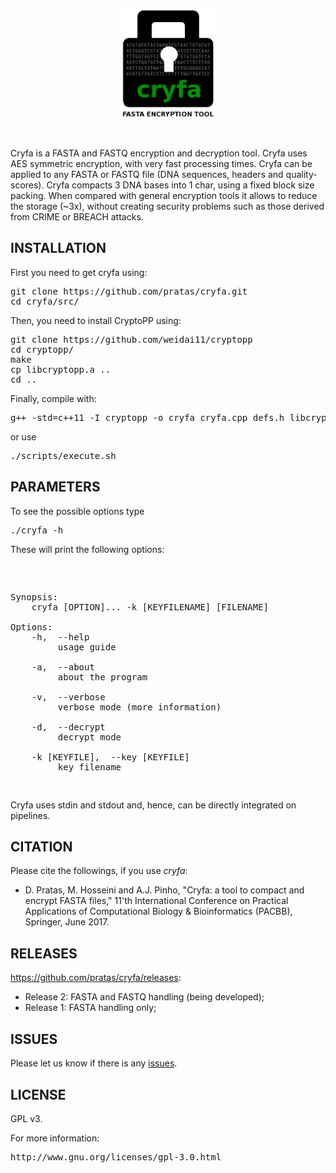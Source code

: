 <p align="center"><img src="imgs/logo.png" 
alt="Cryfa" width="150" border="0" /></p>
<br>
<p>
Cryfa is a FASTA and FASTQ encryption and decryption tool.
Cryfa uses AES symmetric encryption, with very fast processing times. 
Cryfa can be applied to any FASTA or FASTQ file (DNA sequences, headers and quality-scores).
Cryfa compacts 3 DNA bases into 1 char, using a fixed block size packing. When compared with general encryption tools it allows to reduce the storage (~3x), without creating security problems such as those derived from CRIME or BREACH attacks.
</p>

## INSTALLATION

First you need to get cryfa using:
<pre>
git clone https://github.com/pratas/cryfa.git
cd cryfa/src/
</pre>
Then, you need to install CryptoPP using:
<pre>
git clone https://github.com/weidai11/cryptopp
cd cryptopp/
make
cp libcryptopp.a ..
cd ..
</pre>
Finally, compile with:
<pre>
g++ -std=c++11 -I cryptopp -o cryfa cryfa.cpp defs.h libcryptopp.a
</pre>
or use
<pre>
./scripts/execute.sh
</pre>

## PARAMETERS

To see the possible options type
<pre>
./cryfa -h
</pre>
These will print the following options:
<pre>
<p>

Synopsis:
    cryfa [OPTION]... -k [KEYFILENAME] [FILENAME]

Options:
    -h,  --help
         usage guide

    -a,  --about
         about the program

    -v,  --verbose
         verbose mode (more information)

    -d,  --decrypt
         decrypt mode

    -k [KEYFILE],  --key [KEYFILE]
         key filename
</p>
</pre>
Cryfa uses stdin and stdout and, hence, can be directly integrated on pipelines.

## CITATION
Please cite the followings, if you use <i>cryfa</i>:
* D. Pratas, M. Hosseini and A.J. Pinho, "Cryfa: a tool to compact and encrypt FASTA files," 11'th International Conference on Practical Applications of Computational Biology & Bioinformatics (PACBB), Springer, June 2017.

## RELEASES
https://github.com/pratas/cryfa/releases:

* Release 2: FASTA and FASTQ handling (being developed);
* Release 1: FASTA handling only;

## ISSUES
Please let us know if there is any [issues](https://github.com/pratas/cryfa/issues).

## LICENSE
GPL v3.

For more information:
<pre>http://www.gnu.org/licenses/gpl-3.0.html</pre>

